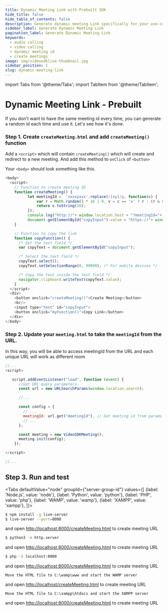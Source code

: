 ```yaml
---
title: Dynamic Meeting Link with Prebuilt SDK
hide_title: false
hide_table_of_contents: false
description: Generate dynamic meeting Link specifically for your use-case. it helps to create meetings on-fly
sidebar_label: Generate Dynamic Meeting Link
pagination_label: Generate Dynamic Meeting Link
keywords:
  - audio calling
  - video calling
  - dynamic meeting id
  - create meetings
image: img/videosdklive-thumbnail.jpg
sidebar_position: 1
slug: dynamic-meeting-link
---
```


import Tabs from '@theme/Tabs';
import TabItem from '@theme/TabItem';

# Dynamic Meeting Link - Prebuilt

If you don't want to have the same meeting id every time, you can generate a random id each time and use it. Let's see how it's done.

### Step 1. Create `createMeeting.html` and add `createMeeting()` function

Add a `<script>` which will contain `createMeeting()` which will create and redirect to a new meeting. And add this method to `onClick` of `<button>`

Your `<body>` should look something like this.

```js title="createMeeting.html"
<body>
  <script>
    // Function to create meeting ID
    function createMeeting() {
          let meetingId =  'xxxxyxxx'.replace(/[xy]/g, function(c) {
              var r = Math.random() * 16 | 0, v = c == 'x' ? r : (r & 0x3 | 0x8);
              return v.toString(16);
          });
          console.log("http://"+ window.location.host + "?meetingId="+ meetingId)
          document.getElementById("copyInput").value = "https://"+ window.location.host + "/meeting.html?meetingId="+ meetingId;
    }

    // Function to copy the link
    function copyFunction() {
      /* Get the text field */
      var copyText = document.getElementById("copyInput");

      /* Select the text field */
      copyText.select();
      copyText.setSelectionRange(0, 99999); /* For mobile devices */

      /* Copy the text inside the text field */
      navigator.clipboard.writeText(copyText.value);
    }
  </script>
  <div>
    <button onclick="createMeeting()">Create Meeting</button>
    <br/>
    <input type="text" id="copyInput">
    <button onclick="myFunction()">Copy Link</button>
  </div>
</body>
```

### Step 2. Update your `meeting.html` to take the `meetingId` from the URL.

In this way, you will be able to access meetingId from the URL and each unique URL will work as different room

```js title="meeting.html"
//...
<script>

   script.addEventListener("load", function (event) {
      //Get URL query parameters
      const url = new URLSearchParams(window.location.search);

      //...

      const config = {
        // ...
        meetingId: url.get("meetingId"), // Get meeting id from params.
        // ...
      };

      const meeting = new VideoSDKMeeting();
      meeting.init(config);
    });

</script>

//...
```

## Step 3. Run and test

<Tabs
defaultValue="node"
groupId={"server-group-id"}
values={[
{label: 'Node.js', value: 'node'},
{label: 'Python', value: 'python'},
{label: 'PHP', value: 'php'},
{label: 'WAMP', value: 'wamp'},
{label: 'XAMPP', value: 'xampp'},
]}>
<TabItem value="node">

```bash
$ npm install -g live-server
$ live-server --port=8000
```

and open [http://localhost:8000/createMeeting.html](http://localhost:8000/createMeeting.html) to create meeting URL

</TabItem>
<TabItem value="python">

```bash
$ python3 -m http.server
```

and open [http://localhost:8000/createMeeting.html](http://localhost:8000/createMeeting.html) to create meeting URL

</TabItem>
<TabItem value="php">

```bash
$ php -S localhost:8000
```

and open [http://localhost:8000/createMeeting.html](http://localhost:8000/createMeeting.html) to create meeting URL

</TabItem>
<TabItem value="wamp">

```
Move the HTML file to C:\wamp\www and start the WAMP server
```

and open [http://localhost/createMeeting.html](http://localhost:8000/createMeeting.html) to create meeting URL

</TabItem>
<TabItem value="xampp">

```
Move the HTML file to C:\xampp\htdocs and start the XAMPP server
```

and open [http://localhost:8000/createMeeting.html](http://localhost:8000/createMeeting.html) to create meeting URL

</TabItem>
</Tabs>
